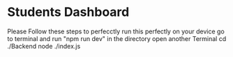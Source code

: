 # Students Dashboard

Please Follow these steps to perfecctly run this perfectly on your device
go to terminal and run "npm run dev" in the directory
open another Terminal 
cd ./Backend
node ./index.js

